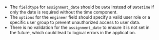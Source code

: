 - The `fieldtype` for `assignment_date` should be `Date` instead of `Datetime` if only the date is required without the time component.
- The `options` for the `engineer` field should specify a valid user role or a specific user group to prevent unauthorized access to user data.
- There is no validation for the `assignment_date` to ensure it is not set in the future, which could lead to logical errors in the application.